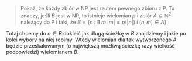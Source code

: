 >Pokaż, że każdy zbiór w NP jest rzutem pewnego zbioru z P. To znaczy, jeśli $B$ jest w NP, to istnieje wielomian $p$ i zbiór $A\subseteq\mathbb{N}^2$ należący do P i taki, że
>$B=\{n\;:\;\exists\;m\;|m|\leq p(|n|)\text{ i }(n,m)\in A\}$

Tutaj chcemy do $n\in B$ dokleić jak długą ścieżkę w $B$ znajdziemy i jakie po kolei wybory na niej robimy. Wtedy wielomian dla tak wytworzonego $A$ będzie przeskalowanym (o największą możliwą ścieżkę razy wielkość podpowiedzi) wielomianem $B$. 